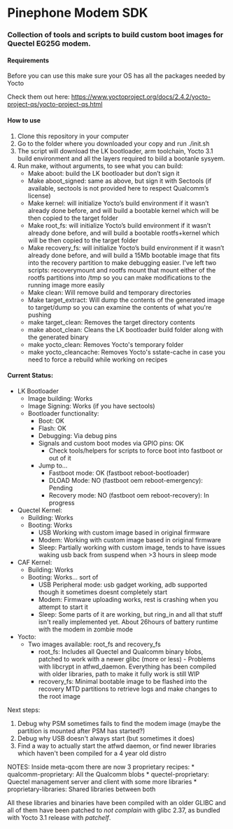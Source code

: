 # Pinephone Modem SDK

### Collection of tools and scripts to build custom boot images for Quectel EG25G modem.

#### Requirements
Before you can use this make sure your OS has all the packages needed by Yocto

Check them out here: https://www.yoctoproject.org/docs/2.4.2/yocto-project-qs/yocto-project-qs.html

#### How to use

1.	Clone this repository in your computer
2.	Go to the folder where you downloaded your copy and run ./init.sh
3.	The script will download the LK bootloader, arm toolchain, Yocto 3.1 build environment and all the layers required to biild a bootanle sysyem.
4.	Run make, without arguments, to see what you can build:
    - Make aboot: build the LK bootloader but don’t sign it
    - Make aboot_signed: same as above, but sign it with Sectools (if available, sectools is not provided here to respect Qualcomm’s license)
    - Make kernel: will initialize Yocto’s build environment if it wasn’t already done before, and will build a bootable kernel which will be then copied to the target folder
    - Make root_fs: will initialize Yocto’s build environment if it wasn’t already done before, and will build a bootable rootfs+kernel which will be then copied to the target folder
    - Make recovery_fs: will initialize Yocto’s build environment if it wasn’t already done before, and will build a 15Mb bootable image that fits into the recovery partition to make debugging easier. I've left two scripts: recoverymount and rootfs mount that mount either of the rootfs partitions into /tmp so you can make modifications to the running image more easily
    - Make clean: Will remove build and temporary directories
    - Make target_extract: Will dump the contents of the generated image to target/dump so you can examine the contents of what you're pushing
    - make target_clean: Removes the target directory contents
    - make aboot_clean: Cleans the LK bootloader build folder along with the generated binary
    - make yocto_clean: Removes Yocto's temporary folder
    - make yocto_cleancache: Removes Yocto's sstate-cache in case you need to force a rebuild while working on recipes



#### Current Status:
* LK Bootloader
   * Image building: Works
   * Image Signing: Works (if you have sectools)
   * Bootloader functionality:
      * Boot: OK
      * Flash: OK
      * Debugging: Via debug pins
      * Signals and custom boot modes via GPIO pins: OK
        * Check tools/helpers for scripts to force boot into fastboot or out of it
      * Jump to...
        * Fastboot mode: OK (fastboot reboot-bootloader)
        * DLOAD Mode: NO (fastboot oem reboot-emergency): Pending
        * Recovery mode: NO (fastboot oem reboot-recovery): In progress
* Quectel Kernel:
	* Building: Works
	* Booting: Works
		* USB Working with custom image based in original firmware
		* Modem: Working with custom image based in original firmware
		* Sleep: Partially working with custom image, tends to have issues waking usb back from suspend when >3 hours in sleep mode
* CAF Kernel:
	* Building: Works
	* Booting: Works... sort of
		* USB Peripheral mode: usb gadget working, adb supported though it sometimes doesnt completely start
		* Modem: Firmware uploading works, rest is crashing when you attempt to start it
		* Sleep: Some parts of it are working, but ring_in and all that stuff isn't really implemented yet. About 26hours of battery runtime with the modem in zombie mode
* Yocto:
	* Two images available: root_fs and recovery_fs
        * root_fs: Includes all Quectel and Qualcomm binary blobs, patched to work with a newer glibc (more or less)
                - Problems with libcrypt in atfwd_daemon. Everything has been compiled with older libraries, path to make it fully work is still WIP
        * recovery_fs: Minimal bootable image to be flashed into the recovery MTD partitions to retrieve logs and make changes to the root image



Next steps:
 1. Debug why PSM sometimes fails to find the modem image (maybe the partition is mounted after PSM has started?)
 2. Debug why USB doesn't always start (but sometimes it does)
 3. Find a way to actually start the atfwd daemon, or find newer libraries which haven't been compiled for a 4 year old distro

NOTES:
Inside meta-qcom there are now 3 proprietary recipes:
    * qualcomm-proprietary: All the Qualcomm blobs
    * quectel-proprietary: Quectel management server and client with some more libraries
    * proprietary-libraries: Shared libraries between both

All these libraries and binaries have been compiled with an older GLIBC and all of them have been patched to _not complain_ with glibc 2.37, as bundled
with Yocto 3.1 release with _patchelf_. 

